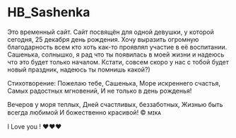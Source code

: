 # HB_Sashenka
Это временный сайт. Сайт посвящён для одной девушки, у которой сегодня, 25 декабря день рождения. Хочу выразить огромную благодарность всем кто хоть как-то проявлял участие в её воспитании. Сашенька, солнышко, я рад что ты появилась в моей жизни и надеюсь что это будет только началом. Кстати, совсем скоро у нас с тобой будет новый праздник, надеюсь ты помнишь какой?)


Стихотворение:
Пожелаю тебе, Сашенька,
Море искреннего счастья,
Самых радостных мгновений,
И не только в день рожденья!

Вечеров у моря теплых,
Дней счастливых, беззаботных,
Жизнью быть всегда любимой
И божественно красивой!
© ᴍɪᴋᴀ

I Love you ! ❤️❤️❤️
